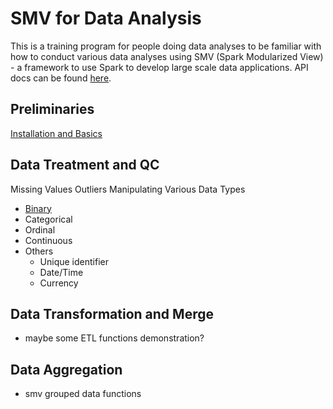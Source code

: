 # SMV for Data Analysis

This is a training program for people doing data analyses to be familiar with how to conduct various data analyses using SMV (Spark Modularized View) - a framework to use Spark to develop large scale data applications. API docs can be found [here](http://tresamigossd.github.io/SMV/scaladocs/index.html#org.tresamigos.smv.package).


## Preliminaries
[Installation and Basics](https://github.com/TresAmigosSD/SmvTraining)


## Data Treatment and QC
Missing Values
Outliers
Manipulating Various Data Types
* [Binary](https://render.githubusercontent.com/view/ipynb?commit=54766d5ef88971cb5aa2eb09c794b82f1729fe23&enc_url=68747470733a2f2f7261772e67697468756275736572636f6e74656e742e636f6d2f73617261686e677576742f546573744170702f353437363664356566383839373163623561613265623039633739346238326631373239666532332f6e6f7465626f6f6b732f556e7469746c65642e6970796e62&nwo=sarahnguvt%2FTestApp&path=notebooks%2FUntitled.ipynb&repository_id=71425560#Binary-Variable)
* Categorical
* Ordinal
* Continuous
* Others
  * Unique identifier
  * Date/Time
  * Currency
    
    
## Data Transformation and Merge
* maybe some ETL functions demonstration?


## Data Aggregation
* smv grouped data functions


